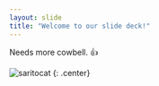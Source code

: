 ```yaml
---
layout: slide
title: "Welcome to our slide deck!"
---
```


 Needs more cowbell. 👍 

![saritocat](https://octodex.github.com/images/saritocat.png)
{: .center}
